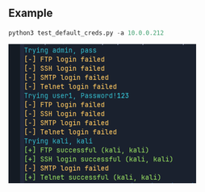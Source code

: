 

## Example

```python
python3 test_default_creds.py -a 10.0.0.212
```
![results](./assets/results.png)
